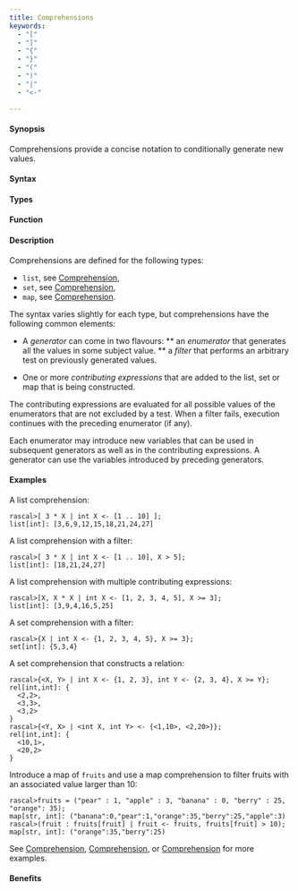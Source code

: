 ```yaml
---
title: Comprehensions
keywords:
  - "["
  - "]"
  - "{"
  - "}"
  - "("
  - ")"
  - "|"
  - "<-"

---
```


#### Synopsis

Comprehensions provide a concise notation to conditionally generate new values.

#### Syntax

#### Types

#### Function

#### Description

Comprehensions are defined for the following types:

*  `list`, see [Comprehension](/Rascal/Expressions/Values/List/Comprehension),
*  `set`, see [Comprehension](/Rascal/Expressions/Values/Set/Comprehension),
*  `map`, see [Comprehension](/Rascal/Expressions/Values/Map/Comprehension).


The syntax varies slightly for each type, but comprehensions have the following common elements:

*  A _generator_ can come in two flavours:
**  an _enumerator_ that generates all the values in some subject value.
**  a _filter_ that performs an arbitrary test on previously generated values.

*  One or more _contributing expressions_ that are added to the list, set or map that is being constructed.


The contributing expressions are evaluated for all possible values of the enumerators that are not
excluded by a test. When a filter fails, execution continues with the preceding enumerator (if any).

Each enumerator may introduce new variables that can be used in subsequent generators as well as in the contributing expressions.
A generator can use the variables introduced by preceding generators. 

#### Examples

A list comprehension:

```rascal-shell
rascal>[ 3 * X | int X <- [1 .. 10] ];
list[int]: [3,6,9,12,15,18,21,24,27]
```
A list comprehension with a filter:

```rascal-shell
rascal>[ 3 * X | int X <- [1 .. 10], X > 5];
list[int]: [18,21,24,27]
```
A list comprehension with multiple contributing expressions:

```rascal-shell
rascal>[X, X * X | int X <- [1, 2, 3, 4, 5], X >= 3];
list[int]: [3,9,4,16,5,25]
```
A set comprehension with a filter:

```rascal-shell
rascal>{X | int X <- {1, 2, 3, 4, 5}, X >= 3};
set[int]: {5,3,4}
```
A set comprehension that constructs a relation:

```rascal-shell
rascal>{<X, Y> | int X <- {1, 2, 3}, int Y <- {2, 3, 4}, X >= Y};
rel[int,int]: {
  <2,2>,
  <3,3>,
  <3,2>
}
rascal>{<Y, X> | <int X, int Y> <- {<1,10>, <2,20>}};
rel[int,int]: {
  <10,1>,
  <20,2>
}
```
Introduce a map of `fruits` and use a map comprehension to filter fruits with an associated value larger than 10:

```rascal-shell
rascal>fruits = ("pear" : 1, "apple" : 3, "banana" : 0, "berry" : 25, "orange": 35);
map[str, int]: ("banana":0,"pear":1,"orange":35,"berry":25,"apple":3)
rascal>(fruit : fruits[fruit] | fruit <- fruits, fruits[fruit] > 10);
map[str, int]: ("orange":35,"berry":25)
```

See [Comprehension](/Rascal/Expressions/Values/List/Comprehension), [Comprehension](/Rascal/Expressions/Values/Set/Comprehension), or [Comprehension](/Rascal/Expressions/Values/Map/Comprehension) for more examples.

#### Benefits


